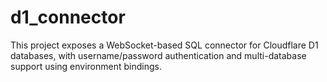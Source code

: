 # d1_connector
This project exposes a WebSocket-based SQL connector for Cloudflare D1 databases, with username/password authentication and multi-database support using environment bindings.

